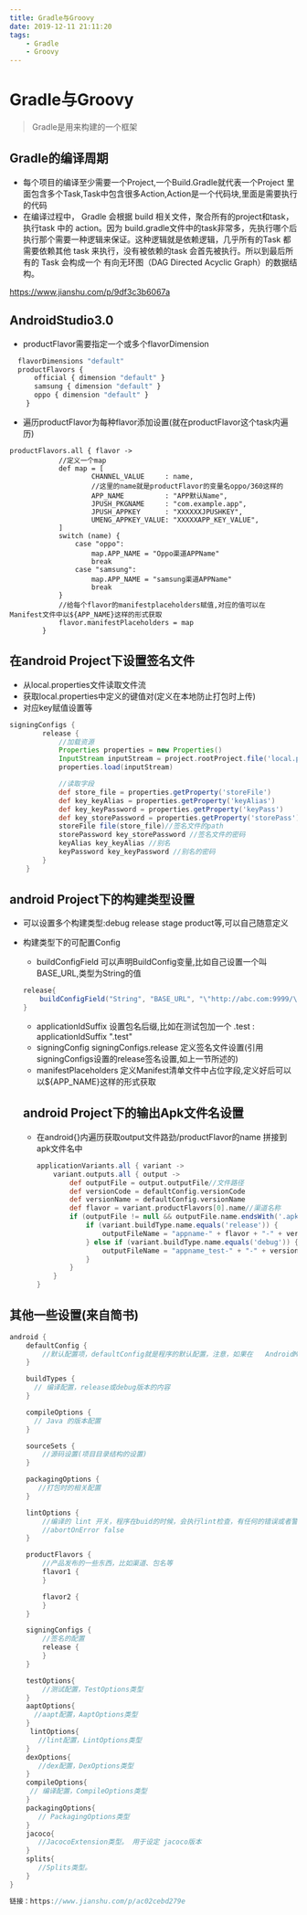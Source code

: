 ```yaml
---
title: Gradle与Groovy
date: 2019-12-11 21:11:20
tags: 
    - Gradle 
    - Groovy
---
```

# Gradle与Groovy
> Gradle是用来构建的一个框架

## Gradle的编译周期
>
* 每个项目的编译至少需要一个Project,一个Build.Gradle就代表一个Project
 里面包含多个Task,Task中包含很多Action,Action是一个代码块,里面是需要执行的代码
* 在编译过程中， Gradle 会根据 build 相关文件，聚合所有的project和task，执行task 中的 action。因为 build.gradle文件中的task非常多，先执行哪个后执行那个需要一种逻辑来保证。这种逻辑就是依赖逻辑，几乎所有的Task 都需要依赖其他 task 来执行，没有被依赖的task 会首先被执行。所以到最后所有的 Task 会构成一个 有向无环图（DAG Directed Acyclic Graph）的数据结构。

https://www.jianshu.com/p/9df3c3b6067a

## AndroidStudio3.0
* productFlavor需要指定一个或多个flavorDimension
```javascript
  flavorDimensions "default"
  productFlavors {
      official { dimension "default" }
      samsung { dimension "default" }
      oppo { dimension "default" }
    }
```
* 遍历productFlavor为每种flavor添加设置(就在productFlavor这个task内遍历)
```
productFlavors.all { flavor ->
            //定义一个map
            def map = [
                    CHANNEL_VALUE     : name,
                    //这里的name就是productFlavor的变量名oppo/360这样的
                    APP_NAME          : "APP默认Name",
                    JPUSH_PKGNAME     : "com.example.app",
                    JPUSH_APPKEY      : "XXXXXXJPUSHKEY",
                    UMENG_APPKEY_VALUE: "XXXXXAPP_KEY_VALUE",
            ]
            switch (name) {
                case "oppo":
                    map.APP_NAME = "Oppo渠道APPName"
                    break
                case "samsung":
                    map.APP_NAME = "samsung渠道APPName"
                    break
            }
            //给每个flavor的manifestplaceholders赋值,对应的值可以在Manifest文件中以${APP_NAME}这样的形式获取
            flavor.manifestPlaceholders = map
        }
```

## 在android Project下设置签名文件

* 从local.properties文件读取文件流
* 获取local.properties中定义的键值对(定义在本地防止打包时上传)
* 对应key赋值设置等
```groovy
signingConfigs {
        release {
            //加载资源
            Properties properties = new Properties()
            InputStream inputStream = project.rootProject.file('local.properties').newDataInputStream()
            properties.load(inputStream)

            //读取字段
            def store_file = properties.getProperty('storeFile')
            def key_keyAlias = properties.getProperty('keyAlias')
            def key_keyPassword = properties.getProperty('keyPass')
            def key_storePassword = properties.getProperty('storePass')
            storeFile file(store_file)//签名文件的path
            storePassword key_storePassword //签名文件的密码
            keyAlias key_keyAlias //别名
            keyPassword key_keyPassword //别名的密码
        }
    }
```

## android Project下的构建类型设置
* 可以设置多个构建类型:debug release stage product等,可以自己随意定义
* 构建类型下的可配置Config
  * buildConfigField 可以声明BuildConfig变量,比如自己设置一个叫BASE_URL,类型为String的值
  ```groovy
  release{
      buildConfigField("String", "BASE_URL", "\"http://abc.com:9999/\"")  
  }
  ```
  * applicationIdSuffix 设置包名后缀,比如在测试包加一个 .test : applicationIdSuffix ".test"
  * signingConfig signingConfigs.release 定义签名文件设置(引用signingConfigs设置的release签名设置,如上一节所述的)
  * manifestPlaceholders 定义Manifest清单文件中占位字段,定义好后可以以${APP_NAME}这样的形式获取

  ## android Project下的输出Apk文件名设置
  * 在android{}内遍历获取output文件路劲/productFlavor的name 拼接到apk文件名中
    ```groovy
    applicationVariants.all { variant ->
        variant.outputs.all { output ->
            def outputFile = output.outputFile//文件路径
            def versionCode = defaultConfig.versionCode
            def versionName = defaultConfig.versionName
            def flavor = variant.productFlavors[0].name//渠道名称
            if (outputFile != null && outputFile.name.endsWith('.apk')) {
                if (variant.buildType.name.equals('release')) {
                    outputFileName = "appname-" + flavor + "-" + versionCode + "-" + versionName + "-release.apk";
                } else if (variant.buildType.name.equals('debug')) {
                    outputFileName = "appname_test-" + "-" + versionCode + "-" + versionName + "-debug.apk";
                }
            }
        }
    }
    ```
## 其他一些设置(来自简书)
```groovy
android {
    defaultConfig {
        //默认配置项，defaultConfig就是程序的默认配置，注意，如果在   AndroidMainfest.xml里面定义了与这里相同的属性，会以这里的为主。
    }

    buildTypes {
      // 编译配置，release或debug版本的内容
    }

    compileOptions {
      // Java 的版本配置
    }

    sourceSets {
        //源码设置(项目目录结构的设置)
    }

    packagingOptions {
       //打包时的相关配置  
    }

    lintOptions {
        //编译的 lint 开关，程序在buid的时候，会执行lint检查，有任何的错误或者警告提示，都会终止构建，我们可以将其关掉。
        //abortOnError false  
    }

    productFlavors {
        //产品发布的一些东西，比如渠道、包名等
        flavor1 {
        }

        flavor2 {
        }
    }

    signingConfigs {
        //签名的配置
        release {
        }
    }

    testOptions{
        //测试配置，TestOptions类型
    }
    aaptOptions{
      //aapt配置，AaptOptions类型
    }
     lintOptions{
       //lint配置，LintOptions类型
    }
    dexOptions{
       //dex配置，DexOptions类型
    }
    compileOptions{
     // 编译配置，CompileOptions类型
    }
    packagingOptions{
       // PackagingOptions类型
    }
    jacoco{
       //JacocoExtension类型。 用于设定 jacoco版本
    }
    splits{
       //Splits类型。
    }
}

链接：https://www.jianshu.com/p/ac02cebd279e

```

